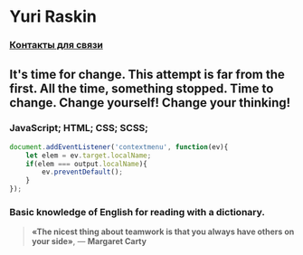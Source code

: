 # __**Yuri Raskin**__

### [Контакты для связи](https://t.me/aksige)

## It's time for change. This attempt is far from the first. All the time, something stopped. Time to change. Change yourself! Change your thinking!

### JavaScript; HTML; CSS; SCSS; 

```javascript 
document.addEventListener('contextmenu', function(ev){
    let elem = ev.target.localName;
    if(elem === output.localName){
        ev.preventDefault();
    }
});
```

### Basic knowledge of English for reading with a dictionary.

> __«The nicest thing about teamwork is that you always have others on your side»__, — **Margaret Carty**